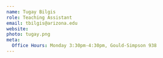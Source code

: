```yaml
---
name: Tugay Bilgis
role: Teaching Assistant
email: tbilgis@arizona.edu
website: 
photo: tugay.png
meta:
  Office Hours: Monday 3:30pm-4:30pm, Gould-Simpson 938
---
```



